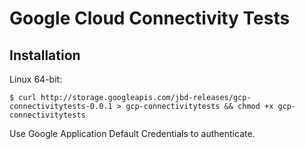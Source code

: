 # Google Cloud Connectivity Tests

## Installation

Linux 64-bit:

```
$ curl http://storage.googleapis.com/jbd-releases/gcp-connectivitytests-0.0.1 > gcp-connectivitytests && chmod +x gcp-connectivitytests
```

Use Google Application Default Credentials to authenticate.
